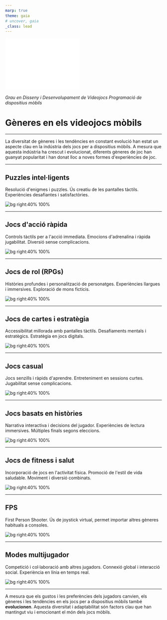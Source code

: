 ```yaml
---
marp: true
theme: gaia
# uncover, gaia
_class: lead
---
```


<!-- _class: invert -->

![](./logo_udg.png)

*Grau en Disseny i Desenvolupament de Videojocs*
*Programació de dispositius mòbils*

# Gèneres en els videojocs mòbils

---

La diversitat de gèneres i les tendències en constant evolució han estat un aspecte clau en la indústria dels jocs per a dispositius mòbils. A mesura que aquesta indústria ha crescut i evolucionat, diferents gèneres de joc han guanyat popularitat i han donat lloc a noves formes d'experiències de joc.

---

## Puzzles intel·ligents

Resolució d'enigmes i puzzles.
Ús creatiu de les pantalles tàctils.
Experiències desafiantes i satisfactòries.

![bg right:40% 100%](https://e00-elmundo.uecdn.es/assets/multimedia/imagenes/2022/11/24/16693193289627.jpg)

---

## Jocs d'acció ràpida

Controls tàctils per a l'acció immediata.
Emocions d'adrenalina i ràpida jugabilitat.
Diversió sense complicacions.

![bg right:40% 100%](https://i.blogs.es/7f032a/jetpack00/1366_2000.jpeg)

---

## Jocs de rol (RPGs)

Històries profundes i personalització de personatges.
Experiències llargues i immersives.
Exploració de mons ficticis.

![bg right:40% 100%](https://www.androidauthority.com/wp-content/uploads/2021/08/Titan-Quest-best-RPGs-for-Android.jpg)

---

## Jocs de cartes i estratègia

Accessibilitat millorada amb pantalles tàctils.
Desafiaments mentals i estratègics.
Estratègia en jocs digitals.

![bg right:40% 100%](https://cdn1.clickthecity.com/wp-content/uploads/2020/03/12144628/Multiplayer-Games-for-Mobile.png)

---

## Jocs casual

Jocs senzills i ràpids d'aprendre.
Entreteniment en sessions curtes.
Jugabilitat sense complicacions.

![bg right:40% 100%](https://im.indiatimes.in/content/2019/Dec/AMP_5df354307efc7.jpg?w=1200&h=900&cc=1)

---

## Jocs basats en històries

Narrativa interactiva i decisions del jugador.
Experiències de lectura immersives.
Múltiples finals segons eleccions.

![bg right:40% 100%](https://cdn6.aptoide.com/imgs/5/a/0/5a08b20119d577ed80c4ddba0572bf01_icon.png)

---

## Jocs de fitness i salut

Incorporació de jocs en l'activitat física.
Promoció de l'estil de vida saludable.
Moviment i diversió combinats.

![bg right:40% 100%](https://mensfitness.co.uk/wp-content/uploads/sites/2/2020/09/NSwitchDS_JumpRopeChallenge_01.jpg)

---

## FPS

First Person Shooter.
Ús de joystick virtual, permet importar altres gèneres habituals a consoles.

![bg right:40% 100%](https://raw.githubusercontent.com/MarcoFazioRandom/Godot-Virtual-Joystick/master/preview_1.png)

---

## Modes multijugador

Competició i col·laboració amb altres jugadors.
Connexió global i interacció social.
Experiència en línia en temps real.

![bg right:40% 100%](https://cdn.vox-cdn.com/thumbor/Hm0P32PECf_6l1BhZf8MJh6Be20=/1400x1400/filters:format(jpeg)/cdn.vox-cdn.com/uploads/chorus_asset/file/19238987/mario_kart_tour_phone.jpg)



---

A mesura que els gustos i les preferències dels jugadors canvien, els gèneres i les tendències en els jocs per a dispositius mòbils també **evolucionen**. Aquesta diversitat i adaptabilitat són factors clau que han mantingut viu i emocionant el món dels jocs mòbils.

